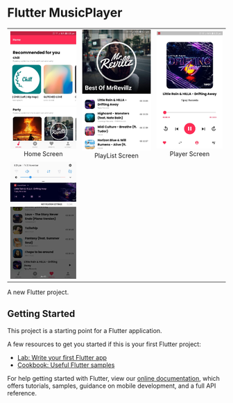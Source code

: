 # Flutter MusicPlayer

| | | |
|:-------------------------:|:-------------------------:|:-------------------------:|
|<img width="1604"  src="https://github.com/girish54321/Flutter_music/blob/main/images/1.jpg">  Home Screen |  <img width="1604" src="https://github.com/girish54321/Flutter_music/blob/main/images/2.jpg"> PlayList Screen |<img width="1604" src="https://github.com/girish54321/Flutter_music/blob/main/images/3.jpg"> Player Screen |
|<img width="1604" src="https://github.com/girish54321/Flutter_music/blob/main/images/4.jpg"> 

A new Flutter project.

## Getting Started

This project is a starting point for a Flutter application.

A few resources to get you started if this is your first Flutter project:

- [Lab: Write your first Flutter app](https://flutter.dev/docs/get-started/codelab)
- [Cookbook: Useful Flutter samples](https://flutter.dev/docs/cookbook)

For help getting started with Flutter, view our
[online documentation](https://flutter.dev/docs), which offers tutorials,
samples, guidance on mobile development, and a full API reference.
